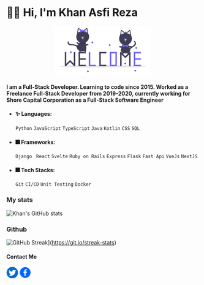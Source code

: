 # 🙋‍♂️ Hi, I'm Khan Asfi Reza


<div align="center">
    <img src="./welcome.gif" alt="drawing" width="50%"/>
</div>    

#### I am a Full-Stack Developer. Learning to code since 2015. Worked as a Freelance Full-Stack Developer from 2019-2020, currently working for Shore Capital Corporation as a Full-Stack Software Engineer

- #### ✨ Languages: 
    ` Python `  ` JavaScript `  ` TypeScript `  ` Java `  ` Kotlin `  ` CSS `  ` SQL `
- #### 🎆 Frameworks: 
   ` Django `  ` React`  ` Svelte `  ` Ruby on Rails `  ` Express `  ` Flask `  ` Fast Api `  ` VueJs ` ` NextJS `
- #### 🎆 Tech Stacks:   
   ` Git `  ` CI/CD `  ` Unit Testing ` ` Docker ` 


### My stats
![Khan's GitHub stats](https://github-readme-stats.vercel.app/api?username=khan-asfi-reza&show_icons=true&theme=radical)

### Github
![GitHub Streak](http://github-readme-streak-stats.herokuapp.com?user=khan-asfi-reza&theme=dark&date_format=j%20M%5B%20Y%5D)](https://git.io/streak-stats)


#### Contact Me
   <a href="https://www.twitter.com/KhanAsfiReza"><img src="./twitter.png" alt="drawing" width="30"/></a>
   <a href="https://www.facebook.com/khanasfirezapranto10"><img src="./fab.png" alt="drawing" width="30"/></a>
<!---
khan-asfi-reza/khan-asfi-reza is a ✨ special ✨ repository because its `README.md` (this file) appears on your GitHub profile.
You can click the Preview link to take a look at your changes.
--->

